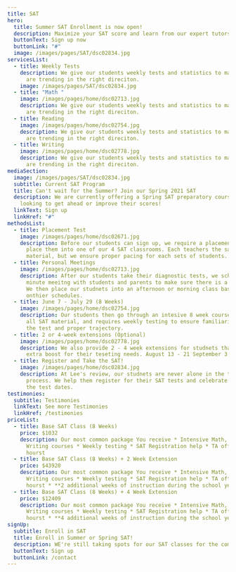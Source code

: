 ```yaml
---
title: SAT
hero:
  title: Summer SAT Enrollment is now open!
  description: Maximize your SAT score and learn from our expert tutors!
  buttonText: Sign up now
  buttonLink: "#"
  image: /images/pages/SAT/dsc02834.jpg
servicesList:
  - title: Weekly Tests
    description: We give our students weekly tests and statistics to make sure they
      are trending in the right direciton.
    image: /images/pages/SAT/dsc02834.jpg
  - title: "Math "
    image: /images/pages/home/dsc02713.jpg
    description: We give our students weekly tests and statistics to make sure they
      are trending in the right direciton.
  - title: Reading
    image: /images/pages/home/dsc02754.jpg
    description: We give our students weekly tests and statistics to make sure they
      are trending in the right direciton.
  - title: Writing
    image: /images/pages/home/dsc02778.jpg
    description: We give our students weekly tests and statistics to make sure they
      are trending in the right direciton.
mediaSection:
  image: /images/pages/SAT/dsc02834.jpg
  subtitle: Current SAT Program
  title: Can't wait for the Summer? Join our Spring 2021 SAT
  description: We are currently offering a Spring SAT preparatory course for those
    looking to get ahead or improve their scores!
  linkText: Sign up
  linkHref: "#"
methodsList:
  - title: Placement Test
    image: /images/pages/home/dsc02671.jpg
    description: Before our students can sign up, we require a placement test to
      place them into one of our 4 SAT classrooms. Each teachers the same
      material, but we ensure proper pacing for each sets of students.
  - title: Personal Meetings
    image: /images/pages/home/dsc02713.jpg
    description: After our students take their diagnostic tests, we schedule a 20
      minute meeitng with students and parents to make sure there is a good fit.
      We then place our studnets into an afternoon or morning class based
      onthier schedules.
  - title: June 7 - July 29 (8 Weeks)
    image: /images/pages/home/dsc02754.jpg
    description: Our students then go through an intesive 8 week course taht covers
      all SAT material, and requires weekly testing to ensure familiarity with
      the test and proper trajectory.
  - title: 2 or 4-week extensions (Optional)
    image: /images/pages/home/dsc02778.jpg
    description: We also provide 2 - 4 week extensions for studnets that need the
      extra boost for their teseting needs. August 13 - 21 September 3 - 25
  - title: Register and Take the SAT!
    image: /images/pages/home/dsc02834.jpg
    description: At Lee's review, our studnets are never alone in the test taking
      process. We help them register for their SAT tests and celebrate aftter
      the test dates.
testimonies:
  subtitle: Testimonies
  linkText: See more Testimonies
  linkHref: /testimonies
priceList:
  - title: Base SAT Class (8 Weeks)
    price: $1032
    description: Our most common package You receive * Intensive Math, Reading, and
      Writing courses * Weekly testing * SAT Registration help * TA office
      hourst
  - title: Base SAT Class (8 Weeks) + 2 Week Extension
    price: $43920
    description: Our most common package You receive * Intensive Math, Reading, and
      Writing courses * Weekly testing * SAT Registration help * TA office
      hourst * **2 additional weeks of instruction during the school year**
  - title: Base SAT Class (8 Weeks) + 4 Week Extension
    price: $12409
    description: Our most common package You receive * Intensive Math, Reading, and
      Writing courses * Weekly testing * SAT Registration help * TA office
      hourst * **4 additional weeks of instruction during the school year**
signUp:
  subtitle: Enroll in SAT
  title: Enroll in Summer or Spring SAT!
  description: WE're still taking spots for our SAT classes for the coming year.
  buttonText: Sign up
  buttonLink: /contact
---
```

